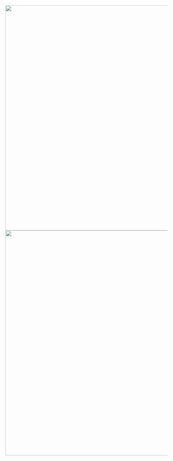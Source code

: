 
<div align="center">
<img src="https://user-images.githubusercontent.com/103588724/207955792-a3788961-e017-40d4-bd70-63782f4dbc9e.png" width="700px" /> 
</div>

<div align="center">
<img src="https://user-images.githubusercontent.com/103588724/207955797-2c841530-a947-488b-aef1-8d59f33a015c.png" width="700px" /> 
</div>

